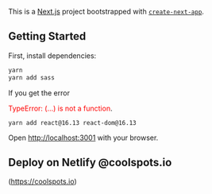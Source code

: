 This is a [Next.js](https://nextjs.org/) project bootstrapped with [`create-next-app`](https://github.com/vercel/next.js/tree/canary/packages/create-next-app).

## Getting Started

First, install dependencies:

```bash
yarn 
yarn add sass
```

If you get the error

<span style="color:red">TypeError: (...) is not a function</span>.

```
yarn add react@16.13 react-dom@16.13
```

Open [http://localhost:3001](http://localhost:3001) with your browser.



## Deploy on Netlify @coolspots.io

(https://coolspots.io)
